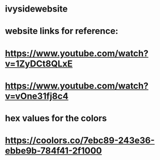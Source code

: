 # ivysidewebsite

# website links for reference:

# https://www.youtube.com/watch?v=1ZyDCt8QLxE

# https://www.youtube.com/watch?v=vOne31fj8c4

# hex values for the colors 
# https://coolors.co/7ebc89-243e36-ebbe9b-784f41-2f1000
